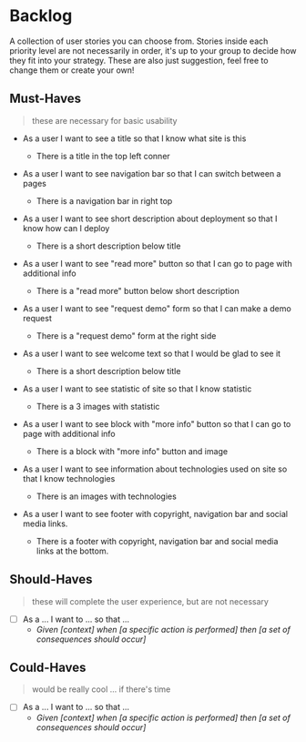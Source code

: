 # Backlog

A collection of user stories you can choose from. Stories inside each priority
level are not necessarily in order, it's up to your group to decide how they fit
into your strategy. These are also just suggestion, feel free to change them or
create your own!

## Must-Haves

> these are necessary for basic usability

- As a user I want to see a title so that I know what site is this

  - There is a title in the top left conner

- As a user I want to see navigation bar so that I can switch between a pages

  - There is a navigation bar in right top

- As a user I want to see short description about deployment so that I know how
  can I deploy

  - There is a short description below title

- As a user I want to see "read more" button so that I can go to page with
  additional info

  - There is a "read more" button below short description

- As a user I want to see "request demo" form so that I can make a demo request

  - There is a "request demo" form at the right side

- As a user I want to see welcome text so that I would be glad to see it

  - There is a short description below title

- As a user I want to see statistic of site so that I know statistic

  - There is a 3 images with statistic

- As a user I want to see block with "more info" button so that I can go to page
  with additional info

  - There is a block with "more info" button and image

- As a user I want to see information about technologies used on site so that I
  know technologies

  - There is an images with technologies

- As a user I want to see footer with copyright, navigation bar and social media
  links.

  - There is a footer with copyright, navigation bar and social media links at
    the bottom.

## Should-Haves

> these will complete the user experience, but are not necessary

- [ ] As a ... I want to ... so that ...
  - _Given [context] when [a specific action is performed] then [a set of
    consequences should occur]_

## Could-Haves

> would be really cool ... if there's time

- [ ] As a ... I want to ... so that ...
  - _Given [context] when [a specific action is performed] then [a set of
    consequences should occur]_

